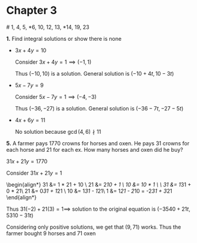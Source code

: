 # Chapter 3

\# 1, 4, 5, *6, 10, 12, 13, *14, 19, 23

**1\.** Find integral solutions or show there is none

- $3x + 4y = 10$

    Consider $3x + 4y = 1 \implies (-1, 1)$

    Thus $(-10, 10)$ is a solution. General solution is $(-10 + 4t, 10 - 3t)$

- $5x - 7y = 9$

    Consider $5x - 7y = 1 \implies (-4, -3)$

    Thus $(-36, - 27)$ is a solution. General solution is $(-36 -7t, -27 - 5t)$

- $4x + 6y = 11$

  No solution because $\gcd(4, 6) \nmid 11$

**5\.** A farmer pays $1770$ crowns for horses and oxen. He pays $31$ crowns for each horse and $21$ for each ex. How many horses and oxen did he buy?

$31x + 21y = 1770$

Consider $31x + 21y = 1$

\begin{align*}
31 &= 1 * 21 + 10 \\
21 &= 2*10 + 1 \\
10 &= 10 * 1 \\
\\
31 &= 1*31 + 0 * 21\\
21 &= 0*31 + 1*21 \\
10 &= 1*31 - 1*21\\
1 &= 1*21 - 2*10 = -2*31 + 3*21
\end{align*}

Thus $31(-2) + 21(3) = 1 \implies$ solution to the original equation is $(-3540 + 21t, 5310 - 31t)$

Considering only positive solutions, we get that $(9, 71)$ works. Thus the farmer bought $9$ horses and $71$ oxen
